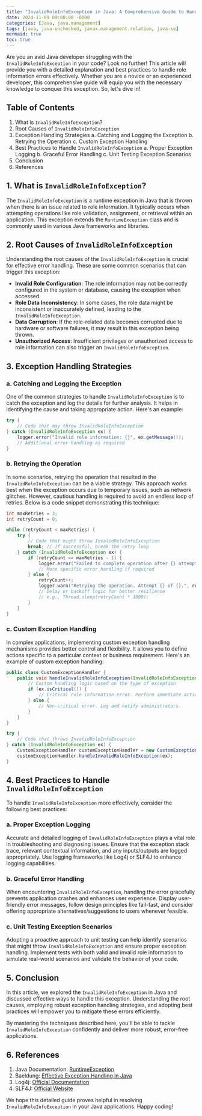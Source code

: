 ```yaml
---
title: "InvalidRoleInfoException in Java: A Comprehensive Guide to Handle Role Information Errors"
date: 2024-11-09 09:00:00 -0000
categories: [Java, java.management]
tags: [java, java-unchecked, javax.management.relation, java-se]
mermaid: true
toc: true
---
```



Are you an avid Java developer struggling with the `InvalidRoleInfoException` in your code? Look no further! This article will provide you with a detailed explanation and best practices to handle role information errors effectively. Whether you are a novice or an experienced developer, this comprehensive guide will equip you with the necessary knowledge to conquer this exception. So, let's dive in!

## Table of Contents
1. What is `InvalidRoleInfoException`?
2. Root Causes of `InvalidRoleInfoException`
3. Exception Handling Strategies
    a. Catching and Logging the Exception
    b. Retrying the Operation
    c. Custom Exception Handling
4. Best Practices to Handle `InvalidRoleInfoException`
    a. Proper Exception Logging
    b. Graceful Error Handling
    c. Unit Testing Exception Scenarios
5. Conclusion
6. References

## 1. What is `InvalidRoleInfoException`?
The `InvalidRoleInfoException` is a runtime exception in Java that is thrown when there is an issue related to role information. It typically occurs when attempting operations like role validation, assignment, or retrieval within an application. This exception extends the `RuntimeException` class and is commonly used in various Java frameworks and libraries.

## 2. Root Causes of `InvalidRoleInfoException`
Understanding the root causes of the `InvalidRoleInfoException` is crucial for effective error handling. These are some common scenarios that can trigger this exception:

- **Invalid Role Configuration**: The role information may not be correctly configured in the system or database, causing the exception when accessed.
- **Role Data Inconsistency**: In some cases, the role data might be inconsistent or inaccurately defined, leading to the `InvalidRoleInfoException`.
- **Data Corruption**: If the role-related data becomes corrupted due to hardware or software failures, it may result in this exception being thrown.
- **Unauthorized Access**: Insufficient privileges or unauthorized access to role information can also trigger an `InvalidRoleInfoException`.

## 3. Exception Handling Strategies

### a. Catching and Logging the Exception
One of the common strategies to handle `InvalidRoleInfoException` is to catch the exception and log the details for further analysis. It helps in identifying the cause and taking appropriate action. Here's an example:

```java
try {
    // Code that may throw InvalidRoleInfoException
} catch (InvalidRoleInfoException ex) {
    logger.error("Invalid role information: {}", ex.getMessage());
    // Additional error handling as required
}
```

### b. Retrying the Operation
In some scenarios, retrying the operation that resulted in the `InvalidRoleInfoException` can be a viable strategy. This approach works best when the exception occurs due to temporary issues, such as network glitches. However, cautious handling is required to avoid an endless loop of retries. Below is a code snippet demonstrating this technique:

```java
int maxRetries = 3;
int retryCount = 0;

while (retryCount < maxRetries) {
    try {
        // Code that might throw InvalidRoleInfoException
        break; // If successful, break the retry loop
    } catch (InvalidRoleInfoException ex) {
        if (retryCount == maxRetries - 1) {
            logger.error("Failed to complete operation after {} attempts.", maxRetries);
            // More specific error handling if required
        } else {
            retryCount++;
            logger.warn("Retrying the operation. Attempt {} of {}.", retryCount, maxRetries);
            // Delay or backoff logic for better resilience
            // e.g., Thread.sleep(retryCount * 1000);
        }
    }
}
```

### c. Custom Exception Handling
In complex applications, implementing custom exception handling mechanisms provides better control and flexibility. It allows you to define actions specific to a particular context or business requirement. Here's an example of custom exception handling:

```java
public class CustomExceptionHandler {
    public void handleInvalidRoleInfoException(InvalidRoleInfoException ex) {
        // Custom handling logic based on the type of exception
        if (ex.isCritical()) {
            // Critical role information error. Perform immediate actions.
        } else {
            // Non-critical error. Log and notify administrators.
        }
    }
}

try {
    // Code that throws InvalidRoleInfoException
} catch (InvalidRoleInfoException ex) {
    CustomExceptionHandler customExceptionHandler = new CustomExceptionHandler();
    customExceptionHandler.handleInvalidRoleInfoException(ex);
}
```

## 4. Best Practices to Handle `InvalidRoleInfoException`
To handle `InvalidRoleInfoException` more effectively, consider the following best practices:

### a. Proper Exception Logging
Accurate and detailed logging of `InvalidRoleInfoException` plays a vital role in troubleshooting and diagnosing issues. Ensure that the exception stack trace, relevant contextual information, and any inputs/outputs are logged appropriately. Use logging frameworks like Log4j or SLF4J to enhance logging capabilities.

### b. Graceful Error Handling
When encountering `InvalidRoleInfoException`, handling the error gracefully prevents application crashes and enhances user experience. Display user-friendly error messages, follow design principles like fail-fast, and consider offering appropriate alternatives/suggestions to users whenever feasible.

### c. Unit Testing Exception Scenarios
Adopting a proactive approach to unit testing can help identify scenarios that might throw `InvalidRoleInfoException` and ensure proper exception handling. Implement tests with both valid and invalid role information to simulate real-world scenarios and validate the behavior of your code.

## 5. Conclusion
In this article, we explored the `InvalidRoleInfoException` in Java and discussed effective ways to handle this exception. Understanding the root causes, employing robust exception handling strategies, and adopting best practices will empower you to mitigate these errors efficiently.

By mastering the techniques described here, you'll be able to tackle `InvalidRoleInfoException` confidently and deliver more robust, error-free applications.

## 6. References
1. Java Documentation: [RuntimeException](https://docs.oracle.com/en/java/javase/11/docs/api/java.base/java/lang/RuntimeException.html)
2. Baeldung: [Effective Exception Handling in Java](https://www.baeldung.com/java-exception-handling)
3. Log4j: [Official Documentation](https://logging.apache.org/log4j/2.x/)
4. SLF4J: [Official Website](http://www.slf4j.org/)

We hope this detailed guide proves helpful in resolving `InvalidRoleInfoException` in your Java applications. Happy coding!